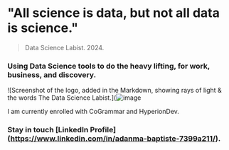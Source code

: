 #  "All science is data, but not all data is science."              
> Data Science Labist. 2024.




### Using Data Science tools to do the heavy lifting, for work, business, and discovery.




![Screenshot of the logo, added in the Markdown, showing rays of light & the words The Data Science Labist.](![image](https://github.com/ABDaSci/ABDaSci/assets/163061408/e195842a-aa8c-456e-adb7-308bf7e4fab9)

I am currently enrolled with CoGrammar and HyperionDev.

### Stay in touch [LinkedIn Profile] (https://www.linkedin.com/in/adanma-baptiste-7399a211/).
<!--
**ABDaSci/ABDaSci** is a ✨ _special_ ✨ repository because its `README.md` (this file) appears on your GitHub profile.

Here are some ideas to get you started:


